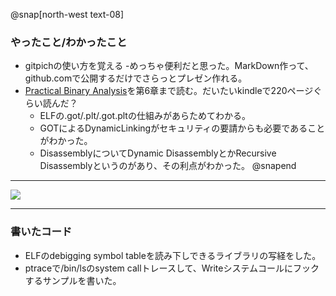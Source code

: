 @snap[north-west text-08]
### やったこと/わかったこと

- gitpichの使い方を覚える
	-めっちゃ便利だと思った。MarkDown作って、github.comで公開するだけでさらっとプレゼン作れる。
- [Practical Binary Analysis](https://www.amazon.co.jp/gp/product/B07BPKWJVT)を第6章まで読む。だいたいkindleで220ページぐらい読んだ？
	- ELFの.got/.plt/.got.pltの仕組みがあらためてわかる。
	- GOTによるDynamicLinkingがセキュリティの要請からも必要であることがわかった。
	- DisassemblyについてDynamic DisassemblyとかRecursive Disassemblyというのがあり、その利点がわかった。
@snapend
---

![](https://images-fe.ssl-images-amazon.com/images/I/51SYed0K4NL.jpg)

---

### 書いたコード
- ELFのdebigging symbol tableを読み下しできるライブラリの写経をした。
- ptraceで/bin/lsのsystem callトレースして、Writeシステムコールにフックするサンプルを書いた。

